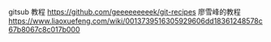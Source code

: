  gitsub 教程 https://github.com/geeeeeeeeek/git-recipes
 廖雪峰的教程
 https://www.liaoxuefeng.com/wiki/0013739516305929606dd18361248578c67b8067c8c017b000
